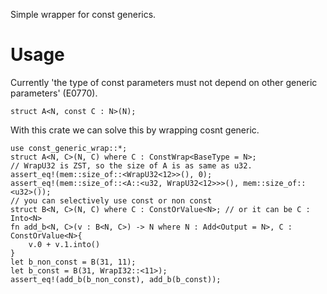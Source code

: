 Simple wrapper for const generics.
# Usage
Currently 'the type of const parameters must not depend on other generic parameters' (E0770).
```compile_fail
struct A<N, const C : N>(N);
```
With this crate we can solve this by wrapping cosnt generic.
```
use const_generic_wrap::*;
struct A<N, C>(N, C) where C : ConstWrap<BaseType = N>;
// WrapU32 is ZST, so the size of A is as same as u32.
assert_eq!(mem::size_of::<WrapU32<12>>(), 0);
assert_eq!(mem::size_of::<A::<u32, WrapU32<12>>>(), mem::size_of::<u32>());
// you can selectively use const or non const
struct B<N, C>(N, C) where C : ConstOrValue<N>; // or it can be C : Into<N>
fn add_b<N, C>(v : B<N, C>) -> N where N : Add<Output = N>, C : ConstOrValue<N>{
    v.0 + v.1.into()
}
let b_non_const = B(31, 11);
let b_const = B(31, WrapI32::<11>);
assert_eq!(add_b(b_non_const), add_b(b_const));
```